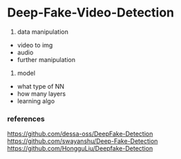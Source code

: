 # Deep-Fake-Video-Detection

1. data manipulation
  * video to img
  * audio
  * further manipulation

1. model
  * what type of NN
  * how many layers
  * learning algo

### references
https://github.com/dessa-oss/DeepFake-Detection
https://github.com/swayanshu/Deep-Fake-Detection
https://github.com/HongguLiu/Deepfake-Detection
